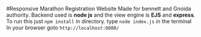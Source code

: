 #Responsive Marathon Registration Website Made for bennett and Gnoida authority.
Backend used is **node js** and the view engine is **EJS** and **express**.
To run this just `npm install` in directory.
type `node index.js`  in the terminal
In your browser goto 
`http://localhost:8080/`
